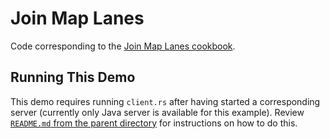# Join Map Lanes

Code corresponding to the [Join Map Lanes cookbook](https://swimos.org/tutorials/join-map-lanes/).

## Running This Demo

This demo requires running `client.rs` after having started a corresponding server (currently only Java server is available for this example). Review [`README.md` from the parent directory](../README.md) for instructions on how to do this.
